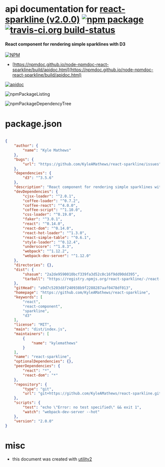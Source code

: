# api documentation for  [react-sparkline (v2.0.0)](https://github.com/KyleAMathews/react-sparkline)  [![npm package](https://img.shields.io/npm/v/npmdoc-react-sparkline.svg?style=flat-square)](https://www.npmjs.org/package/npmdoc-react-sparkline) [![travis-ci.org build-status](https://api.travis-ci.org/npmdoc/node-npmdoc-react-sparkline.svg)](https://travis-ci.org/npmdoc/node-npmdoc-react-sparkline)
#### React component for rendering simple sparklines with D3

[![NPM](https://nodei.co/npm/react-sparkline.png?downloads=true&downloadRank=true&stars=true)](https://www.npmjs.com/package/react-sparkline)

- [https://npmdoc.github.io/node-npmdoc-react-sparkline/build/apidoc.html](https://npmdoc.github.io/node-npmdoc-react-sparkline/build/apidoc.html)

[![apidoc](https://npmdoc.github.io/node-npmdoc-react-sparkline/build/screenCapture.buildCi.browser.%252Ftmp%252Fbuild%252Fapidoc.html.png)](https://npmdoc.github.io/node-npmdoc-react-sparkline/build/apidoc.html)

![npmPackageListing](https://npmdoc.github.io/node-npmdoc-react-sparkline/build/screenCapture.npmPackageListing.svg)

![npmPackageDependencyTree](https://npmdoc.github.io/node-npmdoc-react-sparkline/build/screenCapture.npmPackageDependencyTree.svg)



# package.json

```json

{
    "author": {
        "name": "Kyle Mathews"
    },
    "bugs": {
        "url": "https://github.com/KyleAMathews/react-sparkline/issues"
    },
    "dependencies": {
        "d3": "^3.5.6"
    },
    "description": "React component for rendering simple sparklines with D3",
    "devDependencies": {
        "cjsx-loader": "^2.0.1",
        "coffee-loader": "^0.7.2",
        "coffee-react": "^4.0.0",
        "coffee-script": "^1.10.0",
        "css-loader": "^0.19.0",
        "faker": "^3.0.1",
        "react": "^0.14.0",
        "react-dom": "^0.14.0",
        "react-hot-loader": "^1.3.0",
        "react-simple-table": "^0.6.1",
        "style-loader": "^0.12.4",
        "underscore": "^1.8.3",
        "webpack": "^1.12.2",
        "webpack-dev-server": "^1.12.0"
    },
    "directories": {},
    "dist": {
        "shasum": "2a2de9590010bcf339fa3d52c0c16f9dd90dd395",
        "tarball": "https://registry.npmjs.org/react-sparkline/-/react-sparkline-2.0.0.tgz"
    },
    "gitHead": "a9d7c5203d8f240938b9f2288287aaf0478df013",
    "homepage": "https://github.com/KyleAMathews/react-sparkline",
    "keywords": [
        "react",
        "react-component",
        "sparkline",
        "d3"
    ],
    "license": "MIT",
    "main": "dist/index.js",
    "maintainers": [
        {
            "name": "kylemathews"
        }
    ],
    "name": "react-sparkline",
    "optionalDependencies": {},
    "peerDependencies": {
        "react": "*",
        "react-dom": "*"
    },
    "repository": {
        "type": "git",
        "url": "git+https://github.com/KyleAMathews/react-sparkline.git"
    },
    "scripts": {
        "test": "echo \"Error: no test specified\" && exit 1",
        "watch": "webpack-dev-server --hot"
    },
    "version": "2.0.0"
}
```



# misc
- this document was created with [utility2](https://github.com/kaizhu256/node-utility2)
